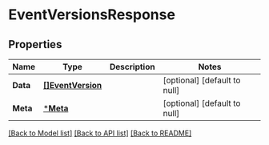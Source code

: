 # EventVersionsResponse

## Properties
Name | Type | Description | Notes
------------ | ------------- | ------------- | -------------
**Data** | [**[]EventVersion**](EventVersion.md) |  | [optional] [default to null]
**Meta** | [***Meta**](meta.md) |  | [optional] [default to null]

[[Back to Model list]](../README.md#documentation-for-models) [[Back to API list]](../README.md#documentation-for-api-endpoints) [[Back to README]](../README.md)

